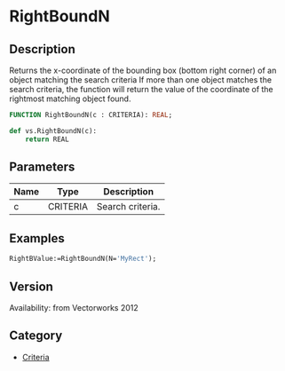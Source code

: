 # RightBoundN

## Description
Returns the x-coordinate of the bounding box (bottom right corner) of an object matching the search criteria If more than one object matches the search criteria, the function will return the value of the coordinate of the rightmost matching object found.

```pascal
FUNCTION RightBoundN(c : CRITERIA): REAL;
```

```python
def vs.RightBoundN(c):
    return REAL
```

## Parameters
|Name|Type|Description|
|---|---|---|
|c|CRITERIA|Search criteria.|

## Examples
```pascal
RightBValue:=RightBoundN(N='MyRect');
```

## Version
Availability: from Vectorworks 2012

## Category
* [Criteria](../Categories/Criteria.md)
